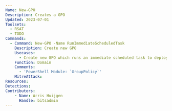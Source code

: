 ```yaml
---
Name: New-GPO
Description: Creates a GPO
Updated: 2023-07-01
Toolsets:
  - RSAT
  - TODO
Commands:
  - Command: New-GPO -Name RunImmediateScheduledTask
    Description: Create new GPO
    Usecases:
      - Create new GPO which runs an immediate scheduled task to deploy an implant on the computers in the OU it is linked to
    Function: Domain
    Comments:
      - 'PowerShell Module: `GroupPolicy`'
    MitreAttack:
Resources:
Detections:
Contributors:
    - Name: Arris Huijgen
      Handle: bitsadmin
---
```

